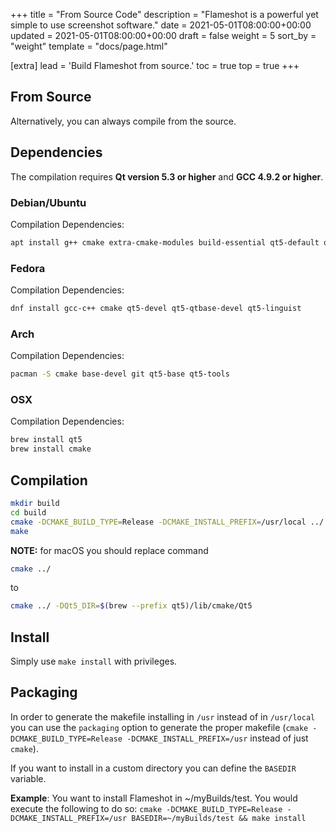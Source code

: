 +++
title = "From Source Code"
description = "Flameshot is a powerful yet simple to use screenshot software."
date = 2021-05-01T08:00:00+00:00
updated = 2021-05-01T08:00:00+00:00
draft = false
weight = 5
sort_by = "weight"
template = "docs/page.html"

[extra]
lead = 'Build Flameshot from source.'
toc = true
top = true
+++


## From Source

Alternatively, you can always compile from the source.


## Dependencies

The compilation requires **Qt version 5.3 or higher** and **GCC 4.9.2 or higher**.


### Debian/Ubuntu

Compilation Dependencies:

```sh
apt install g++ cmake extra-cmake-modules build-essential qt5-default qttools5-dev-tools qttools5-dev libqt5dbus5 libqt5network5 libqt5core5a libqt5widgets5 libqt5gui5 libqt5svg5-dev
```


### Fedora

Compilation Dependencies:

```sh
dnf install gcc-c++ cmake qt5-devel qt5-qtbase-devel qt5-linguist
```


### Arch

Compilation Dependencies:

```sh
pacman -S cmake base-devel git qt5-base qt5-tools
```


### OSX

Compilation Dependencies:

```sh
brew install qt5
brew install cmake
```


## Compilation

```sh
mkdir build
cd build
cmake -DCMAKE_BUILD_TYPE=Release -DCMAKE_INSTALL_PREFIX=/usr/local ../
make
```

**NOTE:** for macOS you should replace command

```sh
cmake ../
```

to

```sh
cmake ../ -DQt5_DIR=$(brew --prefix qt5)/lib/cmake/Qt5
```

## Install

Simply use `make install` with privileges.

## Packaging

In order to generate the makefile installing in `/usr` instead of in `/usr/local` you can use the `packaging` option to generate the proper makefile (`cmake -DCMAKE_BUILD_TYPE=Release -DCMAKE_INSTALL_PREFIX=/usr` instead of just `cmake`).

If you want to install in a custom directory you can define the `BASEDIR` variable.

**Example**:
You want to install Flameshot in ~/myBuilds/test. You would execute the following to do so:
`cmake -DCMAKE_BUILD_TYPE=Release -DCMAKE_INSTALL_PREFIX=/usr BASEDIR=~/myBuilds/test && make install`
